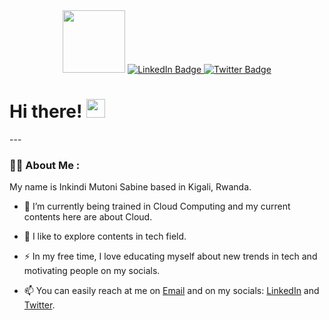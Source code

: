 

<div id="header" align="center">
  <img src="https://media.giphy.com/media/NgurY1o4z080Jfoyzw/giphy.gif" width="100"/>
  <a href="https://www.linkedin.com/in/inkindi-mutoni-sabine/">
    <img src="https://img.shields.io/badge/LinkedIn-blue?style=for-the-badge&logo=linkedin&logoColor=white" alt="LinkedIn Badge"/>
  </a>
  <a href="https://twitter.com/Inkindi_Sabine?t=cAsbnidNN6nII-G5hMPEwA&s=09">
    <img src="https://img.shields.io/badge/Twitter-blue?style=for-the-badge&logo=twitter&logoColor=white" alt="Twitter Badge"/>
  </a>
  
</div>
<div id="badges" align="center">
<img src="https://komarev.com/ghpvc/?username=your-github-username&style=flat-square&color=blue" alt=""/>
  </div> 
  
  <h1>
  Hi there!
  <img src="https://media.giphy.com/media/hvRJCLFzcasrR4ia7z/giphy.gif" width="30px"/>
</h1>
---

### :woman_technologist: About Me :
My name is Inkindi Mutoni Sabine based in Kigali, Rwanda.

- :telescope: I’m currently being trained in Cloud Computing and my current contents here are about Cloud.

- :seedling: I like to explore contents in tech field.

- :zap: In my free time, I love educating myself about new trends in tech and motivating people on my socials.

- :mailbox: You can easily reach at me on [Email](mailto:inkindisabine@gmail.com) and on my socials: [LinkedIn](https://www.linkedin.com/in/inkindi-mutoni-sabine/) and [Twitter](https://twitter.com/Inkindi_Sabine?t=cAsbnidNN6nII-G5hMPEwA&s=09).
